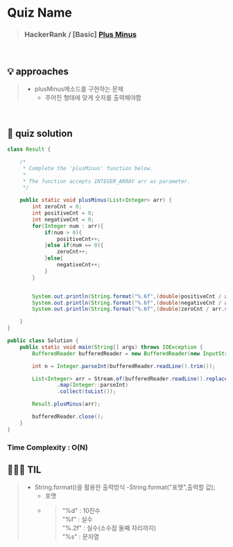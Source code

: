 # Quiz Name
> ### HackerRank / [Basic] <a href = "https://www.hackerrank.com/challenges/one-week-preparation-kit-plus-minus/problem?isFullScreen=true&h_l=interview&playlist_slugs%5B%5D=preparation-kits&playlist_slugs%5B%5D=one-week-preparation-kit&playlist_slugs%5B%5D=one-week-day-one"> Plus Minus </a>

<br>

## 💡 approaches
>  - plusMinus메소드를 구현하는 문제
>    - 주어진 형태에 맞게 숫자를 출력해야함

<br>

## 🔑 quiz solution

```java
class Result {

    /*
     * Complete the 'plusMinus' function below.
     *
     * The function accepts INTEGER_ARRAY arr as parameter.
     */

    public static void plusMinus(List<Integer> arr) {
        int zeroCnt = 0;
        int positiveCnt = 0;
        int negativeCnt = 0;
        for(Integer num : arr){
            if(num > 0){
                positiveCnt++;
            }else if(num == 0){
                zeroCnt++;
            }else{
                negativeCnt++;
            }
        }


        System.out.println(String.format("%.6f",(double)positiveCnt / arr.size()));
        System.out.println(String.format("%.6f",(double)negativeCnt / arr.size()));
        System.out.println(String.format("%.6f",(double)zeroCnt / arr.size()));

    }
}

public class Solution {
    public static void main(String[] args) throws IOException {
        BufferedReader bufferedReader = new BufferedReader(new InputStreamReader(System.in));

        int n = Integer.parseInt(bufferedReader.readLine().trim());

        List<Integer> arr = Stream.of(bufferedReader.readLine().replaceAll("\\s+$", "").split(" "))
                .map(Integer::parseInt)
                .collect(toList());

        Result.plusMinus(arr);

        bufferedReader.close();
    }
}

```
### Time Complexity : O(N)
## 👩🏻‍🏫 TIL
>  - String.format()을 활용한 출력방식
>    -String.format("포맷",출력할 값);
>    - 포맷
>    - > "%d" : 10진수  
     "%f" : 실수  
     "%.2f" : 실수(소수점 둘째 자리까지)  
     "%s" : 문자열